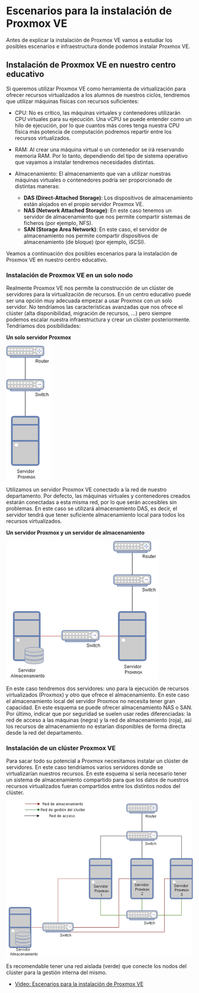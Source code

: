 # Escenarios para la instalación de Proxmox VE

Antes de explicar la instalación de Proxmox VE vamos a estudiar los
posibles escenarios e infraestructura donde podemos instalar Proxmox
VE.

## Instalación de Proxmox VE en nuestro centro educativo

Si queremos utilizar Proxmox VE como herramienta de virtualización
para ofrecer recursos virtualizados a los alumnos de nuestros ciclos,
tendremos que utilizar máquinas físicas con recursos suficientes:

* CPU: No es crítico, las máquinas virtuales y contenedores utilizarán
  CPU virtuales para su ejecución. Una vCPU se puede entender como un hilo de ejecución, por lo que cuantos más cores tenga nuestra CPU física más potencia de computación podremos repartir entre los recursos virtualizados.
* RAM: Al crear una máquina virtual o un contenedor se irá reservando
  memoria RAM. Por lo tanto, dependiendo del tipo de sistema operativo
  que vayamos a instalar tendremos necesidades distintas.
* Almacenamiento: El almacenamiento que van a utilizar nuestras
  máquinas virtuales o contenedores podría ser proporcionado de
  distintas maneras:

    * **DAS (Direct-Attached Storage)**: Los dispositivos de
      almacenamiento están alojados en el propio servidor Proxmox VE.
    * **NAS (Network Attached Storage)**: En este caso tenemos un
      servidor de almacenamiento que nos permite compartir sistemas de
      ficheros (por ejemplo, NFS).
    * **SAN (Storage Area Network)**: En este caso, el servidor de
      almacenamiento nos permite compartir dispositivos de
      almacenamiento (de bloque) (por ejemplo, iSCSI).

Veamos a continuación dos posibles escenarios para la instalación de
Proxmox VE en nuestro centro educativo.

### Instalación de Proxmox VE en un solo nodo

Realmente Proxmox VE nos permite la construcción de un clúster de
servidores para la virtualización de recursos. En un centro educativo
puede ser una opción muy adecuada empezar a usar Proxmox con un solo
servidor. No tendríamos las características avanzadas que nos ofrece
el clúster (alta disponibilidad, migración de recursos, ...) pero
siempre podemos escalar nuestra infraestructura y crear un clúster
posteriormente. Tendríamos dos posibilidades:

**Un solo servidor Proxmox**

![escenario1](img/escenario1.drawio.png)

Utilizamos un servidor Proxmox VE conectado a la red de nuestro
departamento. Por defecto, las máquinas virtuales y contenedores
creados estarán conectadas a esta misma red, por lo que serán
accesibles sin problemas. En este caso se utilizará almacenamiento
DAS, es decir, el servidor tendrá que tener suficiente almacenamiento
local para todos los recursos virtualizados.

**Un servidor Proxmox y un servidor de almacenamiento**

![escenario2](img/escenario2.drawio.png)

En este caso tendremos dos servidores: uno para la ejecución de
recursos virtualizados (Proxmox) y otro que ofrece el
almacenamiento. En este caso el almacenamiento local del servidor
Proxmox no necesita tener gran capacidad. En este esquema se puede
ofrecer almacenamiento NAS o SAN. Por último, indicar que por seguridad
se suelen usar redes diferenciadas: la red de acceso a las máquinas
(negra) y la red de almacenamiento (roja), así los recursos de
almacenamiento no estarían disponibles de forma directa desde la red
del departamento.

### Instalación de un clúster Proxmox VE

Para sacar todo su potencial a Proxmox necesitamos instalar un clúster
de servidores. En este caso tendríamos varios servidores donde se
virtualizarían nuestros recursos. En este esquema sí sería necesario
tener un sistema de almacenamiento compartido para que los datos de
nuestros recursos virtualizados fueran compartidos entre los distintos
nodos del clúster.

![escenario3](img/escenario3.drawio.png)

Es recomendable tener una red aislada (verde) que conecte los nodos
del clúster para la gestión interna del mismo.

* [Vídeo: Escenarios para la instalación de Proxmox VE](https://youtu.be/bLdBEpH1Sfw)
